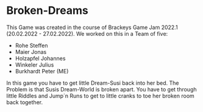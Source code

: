 # Broken-Dreams
This Game was created in the course of Brackeys Game Jam 2022.1 (20.02.2022 - 27.02.2022).
We worked on this in a Team of five:
- Rohe Steffen
- Maier Jonas
- Holzapfel Johannes
- Winkeler Julius
- Burkhardt Peter (ME)

In this game you have to get little Dream-Susi back into her bed. 
The Problem is that Susis Dream-World is broken apart.
You have to get through little Riddles and Jump´n Runs to get to little cranks to toe her broken room back together.
